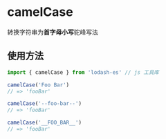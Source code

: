 # camelCase
转换字符串为**首字母小写**驼峰写法

## 使用方法
``` js
import { camelCase } from 'lodash-es' // js 工具库

camelCase('Foo Bar')
// => 'fooBar'

camelCase('--foo-bar--')
// => 'fooBar'

camelCase('__FOO_BAR__')
// => 'fooBar'
```